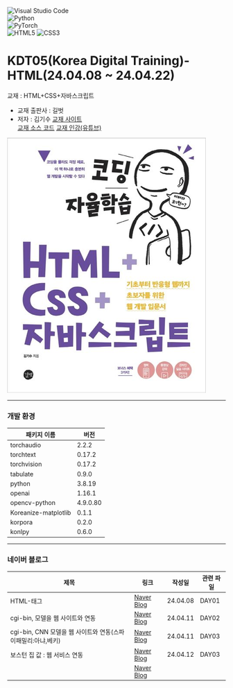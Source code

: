 ![Visual Studio Code](https://img.shields.io/badge/Visual%20Studio%20Code-0078d7.svg?style=for-the-badge&logo=visual-studio-code&logoColor=white)  
![Python](https://img.shields.io/badge/python-3670A0?style=for-the-badge&logo=python&logoColor=ffdd54)  
![PyTorch](https://img.shields.io/badge/PyTorch-%23EE4C2C.svg?style=for-the-badge&logo=PyTorch&logoColor=white)  
![HTML5](https://img.shields.io/badge/html5-%23E34F26.svg?style=for-the-badge&logo=html5&logoColor=white)
![CSS3](https://img.shields.io/badge/css3-%231572B6.svg?style=for-the-badge&logo=css3&logoColor=white)

# KDT05(Korea Digital Training)- HTML(24.04.08 ~ 24.04.22)

교재 : HTML+CSS+자바스크립트

- 교재 출판사 : 길벗
- 저자 : 김기수
  [교재 사이트](https://product.kyobobook.co.kr/detail/S000001834830)  
  [교재 소스 코드](https://github.com/gilbutITbook/080313)
  [교재 인강(유튜브)](https://www.youtube.com/watch?v=-I2wbn9Q6mA&list=PL-eeIUD86IjTH1qT8qdHXDm-FfOnm7a_U)

![alt text](image.png)

<hr/>

### 개발 환경

| 패키지 이름          | 버전     |
| -------------------- | -------- |
| torchaudio           | 2.2.2    |
| torchtext            | 0.17.2   |
| torchvision          | 0.17.2   |
| tabulate             | 0.9.0    |
| python               | 3.8.19   |
| openai               | 1.16.1   |
| opencv-python        | 4.9.0.80 |
| Koreanize-matplotlib | 0.1.1    |
| korpora              | 0.2.0    |
| konlpy               | 0.6.0    |

<hr/>

### 네이버 블로그

| 제목                                                         | 링크                                                       | 작성일   | 관련 파일 |
| ------------------------------------------------------------ | ---------------------------------------------------------- | -------- | --------- |
| HTML-태그                                                    | [Naver Blog](https://blog.naver.com/mathnoah/223409667170) | 24.04.08 | DAY01     |
| cgi-bin, 모델을 웹 사이트와 연동                             | [Naver Blog](https://blog.naver.com/mathnoah/223412298584) | 24.04.11 | DAY02     |
| cgi-bin, CNN 모델을 웹 사이트와 연동(스파이패밀리:아냐,베키) | [Naver Blog](https://blog.naver.com/mathnoah/223412298584) | 24.04.11 | DAY03     |
| 보스턴 집 값 : 웹 서비스 연동                                | [Naver Blog](https://blog.naver.com/mathnoah/223413201119) | 24.04.12 | DAY03     |
|                                                              | [Naver Blog]()                                             |          |           |
